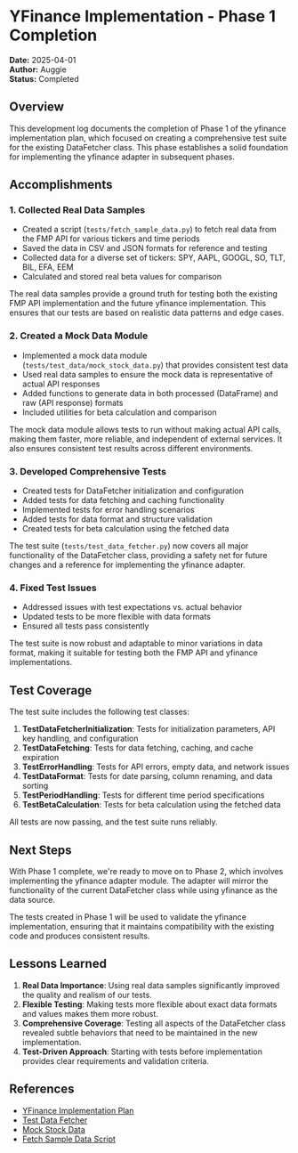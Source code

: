# YFinance Implementation - Phase 1 Completion

**Date:** 2025-04-01  
**Author:** Auggie  
**Status:** Completed  

## Overview

This development log documents the completion of Phase 1 of the yfinance implementation plan, which focused on creating a comprehensive test suite for the existing DataFetcher class. This phase establishes a solid foundation for implementing the yfinance adapter in subsequent phases.

## Accomplishments

### 1. Collected Real Data Samples

- Created a script (`tests/fetch_sample_data.py`) to fetch real data from the FMP API for various tickers and time periods
- Saved the data in CSV and JSON formats for reference and testing
- Collected data for a diverse set of tickers: SPY, AAPL, GOOGL, SO, TLT, BIL, EFA, EEM
- Calculated and stored real beta values for comparison

The real data samples provide a ground truth for testing both the existing FMP API implementation and the future yfinance implementation. This ensures that our tests are based on realistic data patterns and edge cases.

### 2. Created a Mock Data Module

- Implemented a mock data module (`tests/test_data/mock_stock_data.py`) that provides consistent test data
- Used real data samples to ensure the mock data is representative of actual API responses
- Added functions to generate data in both processed (DataFrame) and raw (API response) formats
- Included utilities for beta calculation and comparison

The mock data module allows tests to run without making actual API calls, making them faster, more reliable, and independent of external services. It also ensures consistent test results across different environments.

### 3. Developed Comprehensive Tests

- Created tests for DataFetcher initialization and configuration
- Added tests for data fetching and caching functionality
- Implemented tests for error handling scenarios
- Added tests for data format and structure validation
- Created tests for beta calculation using the fetched data

The test suite (`tests/test_data_fetcher.py`) now covers all major functionality of the DataFetcher class, providing a safety net for future changes and a reference for implementing the yfinance adapter.

### 4. Fixed Test Issues

- Addressed issues with test expectations vs. actual behavior
- Updated tests to be more flexible with data formats
- Ensured all tests pass consistently

The test suite is now robust and adaptable to minor variations in data format, making it suitable for testing both the FMP API and yfinance implementations.

## Test Coverage

The test suite includes the following test classes:

1. **TestDataFetcherInitialization**: Tests for initialization parameters, API key handling, and configuration
2. **TestDataFetching**: Tests for data fetching, caching, and cache expiration
3. **TestErrorHandling**: Tests for API errors, empty data, and network issues
4. **TestDataFormat**: Tests for date parsing, column renaming, and data sorting
5. **TestPeriodHandling**: Tests for different time period specifications
6. **TestBetaCalculation**: Tests for beta calculation using the fetched data

All tests are now passing, and the test suite runs reliably.

## Next Steps

With Phase 1 complete, we're ready to move on to Phase 2, which involves implementing the yfinance adapter module. The adapter will mirror the functionality of the current DataFetcher class while using yfinance as the data source.

The tests created in Phase 1 will be used to validate the yfinance implementation, ensuring that it maintains compatibility with the existing code and produces consistent results.

## Lessons Learned

1. **Real Data Importance**: Using real data samples significantly improved the quality and realism of our tests.
2. **Flexible Testing**: Making tests more flexible about exact data formats and values makes them more robust.
3. **Comprehensive Coverage**: Testing all aspects of the DataFetcher class revealed subtle behaviors that need to be maintained in the new implementation.
4. **Test-Driven Approach**: Starting with tests before implementation provides clear requirements and validation criteria.

## References

- [YFinance Implementation Plan](/docs/devplan/2025-04-01-yfinance-implementation-plan.md)
- [Test Data Fetcher](/tests/test_data_fetcher.py)
- [Mock Stock Data](/tests/test_data/mock_stock_data.py)
- [Fetch Sample Data Script](/tests/fetch_sample_data.py)
